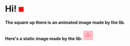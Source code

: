 # Hi! ![16 by 16 pixels image of colours cycling through the rainbow](rainbowsquare.png "rainbowsquare.png example animated image")
#### The square up there is an animated image made by the lib.
#### Here's a static image made by the lib: ![32 by 32 pixels image with a red smiling face on a pink background](pink.png "pink.png example static image")
